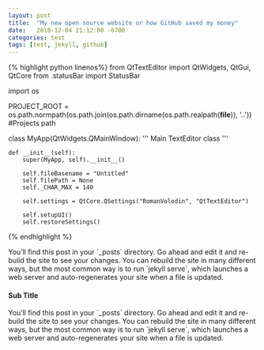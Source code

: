```yaml
---
layout: post
title:  "My new open source website or how GitHub saved my money"
date:   2018-12-04 21:12:00 -0700
categories: test
tags: [test, jekyll, github]
---
```



<!-- <section id="blog-posts" class="bg-white text-dark"> -->
  <!-- <div class="container fill-viewport-70 px-0"> -->
    
  <!-- <figure class="figure">
    <img src="{{ '/assets/img/test.jpg' | absolute_url }}" class="img-responsive w-100 pb-1" alt="Responsive image">
    <figcaption class="figure-caption text-center pb-5">A caption for the above image.</figcaption>
  </figure> -->
    


{% highlight python  linenos%}
from QtTextEditor import QtWidgets, QtGui, QtCore
from .statusBar import StatusBar


import os

PROJECT_ROOT = os.path.normpath(os.path.join(os.path.dirname(os.path.realpath(__file__)), '..')) #Projects path

class MyApp(QtWidgets.QMainWindow):
    '''
    Main TextEditor class
    '''

    def __init__(self):
        super(MyApp, self).__init__()

        self.fileBasename = "Untitled"
        self.filePath = None
        self._CHAR_MAX = 140
      
        self.settings = QtCore.QSettings("RomanVolodin", "QtTextEditor")

        self.setupUI()
        self.restoreSettings()
{% endhighlight %}


  <p class="lead">
  You’ll find this post in your `_posts` directory. Go ahead and edit it and re-build the site to see your changes. You can rebuild the site in many different ways, but the most common way is to run `jekyll serve`, which launches a web server and auto-regenerates your site when a file is updated.
  </p>

  <h4>Sub Title</h4>

  <p>
    You’ll find this post in your `_posts` directory. Go ahead and edit it and re-build the site to see your changes. You can rebuild the site in many different ways, but the most common way is to run `jekyll serve`, which launches a web server and auto-regenerates your site when a file is updated.
  </p>



  <!-- </div> -->


<!-- </section> -->
